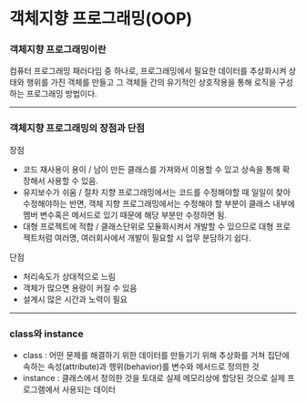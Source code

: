 # 객체지향 프로그래밍(OOP)

### 객체지향 프로그래밍이란
컴퓨터 프로그래밍 패러다임 중 하나로, 프로그래밍에서 필요한 데이터를 추상화시켜 상태와 행위를 가진 객체를 만들고 그 객체들 간의 유기적인 상호작용을 통해 로직을 구성하는 프로그래밍 방법이다.     

---

### 객체지향 프로그래밍의 장점과 단점

장점
* 코드 재사용이 용이 / 남이 만든 클래스를 가져와서 이용할 수 있고 상속을 통해 확장해서 사용할 수 있음.
* 유지보수가 쉬움 / 절차 지향 프로그래밍에서는 코드를 수정해야할 때 일일이 찾아 수정해야하는 반면, 객체 지향 프로그래밍에서는 수정해야 할 부분이 클래스 내부에 멤버 변수혹은 메서드로 있기 때문에 해당 부분만 수정하면 됨. 
* 대형 프로젝트에 적합 / 클래스단위로 모듈화시켜서 개발할 수 있으므로 대형 프로젝트처럼 여러명, 여러회사에서 개발이 필요할 시 업무 분담하기 쉽다.

단점
* 처리속도가 상대적으로 느림
* 객체가 많으면 용량이 커질 수 있음
* 설계시 많은 시간과 노력이 필요

---

### class와 instance    
* class : 어떤 문제를 해결하기 위한 데이터를 만들기기 위해 추상화를 거쳐 집단에 속하는 속성(attribute)과 행위(behavior)를 변수와 메서드로 정의한 것     
* instance : 클래스에서 정의한 것을 토대로 실제 메모리상에 할당된 것으로 실제 프로그램에서 사용되는 데이터

